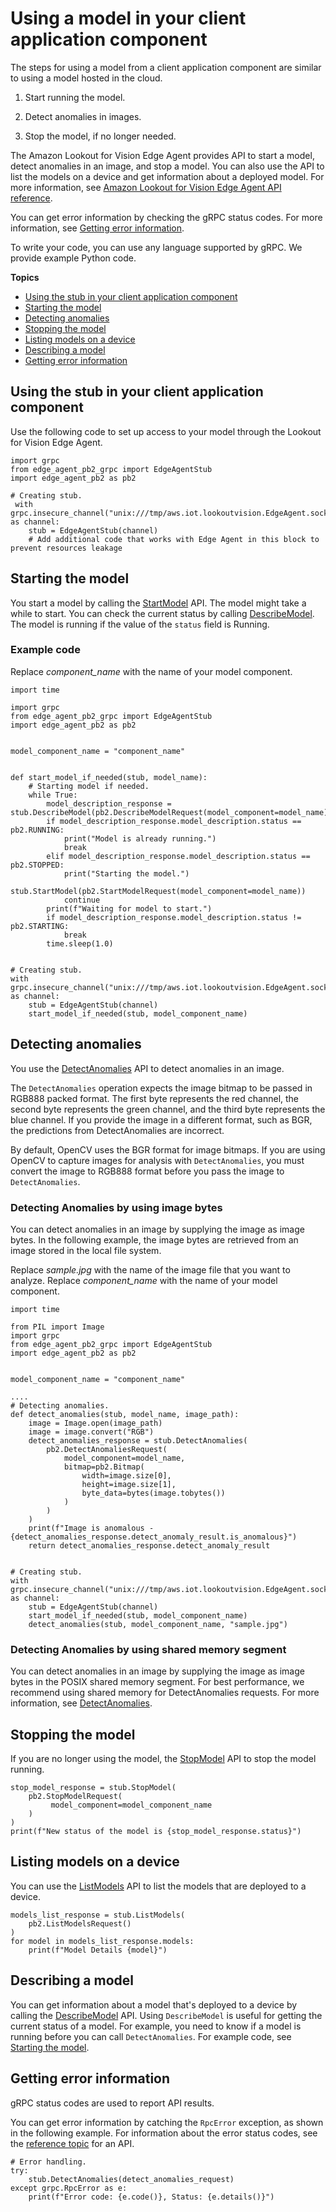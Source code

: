 # Using a model in your client application component<a name="inference-using-model"></a>

The steps for using a model from a client application component are similar to using a model hosted in the cloud\.

1. Start running the model\. 

1. Detect anomalies in images\.

1. Stop the model, if no longer needed\.

The Amazon Lookout for Vision Edge Agent provides API to start a model, detect anomalies in an image, and stop a model\. You can also use the API to list the models on a device and get information about a deployed model\. For more information, see [Amazon Lookout for Vision Edge Agent API reference](edge-agent-reference.md)\. 

You can get error information by checking the gRPC status codes\. For more information, see [Getting error information](#client-application-overview-getting-errors)\.

To write your code, you can use any language supported by gRPC\. We provide example Python code\. 

**Topics**
+ [Using the stub in your client application component](#edge-client-application-accessing-stub)
+ [Starting the model](#client-application-overview-start-model)
+ [Detecting anomalies](#client-application-overview-detect-anomalies)
+ [Stopping the model](#client-application-overview-stop-model)
+ [Listing models on a device](#client-application-overview-list-models)
+ [Describing a model](#client-application-overview-describing-model)
+ [Getting error information](#client-application-overview-getting-errors)

## Using the stub in your client application component<a name="edge-client-application-accessing-stub"></a>

Use the following code to set up access to your model through the Lookout for Vision Edge Agent\.

```
import grpc
from edge_agent_pb2_grpc import EdgeAgentStub
import edge_agent_pb2 as pb2

# Creating stub.
 with grpc.insecure_channel("unix:///tmp/aws.iot.lookoutvision.EdgeAgent.sock") as channel:
    stub = EdgeAgentStub(channel)
    # Add additional code that works with Edge Agent in this block to prevent resources leakage
```

## Starting the model<a name="client-application-overview-start-model"></a>

 You start a model by calling the [StartModel](edge-agent-reference-start-model.md) API\. The model might take a while to start\. You can check the current status by calling [DescribeModel](edge-agent-reference-describe-model.md)\. The model is running if the value of the `status` field is Running\.

### Example code<a name="client-application-overview-start-model-example"></a>

Replace *component\_name* with the name of your model component\.

```
import time

import grpc
from edge_agent_pb2_grpc import EdgeAgentStub
import edge_agent_pb2 as pb2


model_component_name = "component_name"


def start_model_if_needed(stub, model_name):
    # Starting model if needed.
    while True:
        model_description_response = stub.DescribeModel(pb2.DescribeModelRequest(model_component=model_name))
        if model_description_response.model_description.status == pb2.RUNNING:
            print("Model is already running.")
            break
        elif model_description_response.model_description.status == pb2.STOPPED:
            print("Starting the model.")
            stub.StartModel(pb2.StartModelRequest(model_component=model_name))
            continue
        print(f"Waiting for model to start.")
        if model_description_response.model_description.status != pb2.STARTING:
            break
        time.sleep(1.0)


# Creating stub.
with grpc.insecure_channel("unix:///tmp/aws.iot.lookoutvision.EdgeAgent.sock") as channel:
    stub = EdgeAgentStub(channel)
    start_model_if_needed(stub, model_component_name)
```

## Detecting anomalies<a name="client-application-overview-detect-anomalies"></a>

You use the [DetectAnomalies](edge-agent-reference-detect-anomalies.md) API to detect anomalies in an image\. 

The `DetectAnomalies` operation expects the image bitmap to be passed in RGB888 packed format\. The first byte represents the red channel, the second byte represents the green channel, and the third byte represents the blue channel\. If you provide the image in a different format, such as BGR, the predictions from DetectAnomalies are incorrect\.

By default, OpenCV uses the BGR format for image bitmaps\. If you are using OpenCV to capture images for analysis with `DetectAnomalies`, you must convert the image to RGB888 format before you pass the image to `DetectAnomalies`\.

### Detecting Anomalies by using image bytes<a name="client-application-overview-detect-anomalies-image-bytes"></a>

You can detect anomalies in an image by supplying the image as image bytes\. In the following example, the image bytes are retrieved from an image stored in the local file system\. 

Replace *sample\.jpg* with the name of the image file that you want to analyze\. Replace *component\_name* with the name of your model component\.

```
import time

from PIL import Image
import grpc
from edge_agent_pb2_grpc import EdgeAgentStub
import edge_agent_pb2 as pb2


model_component_name = "component_name"

....
# Detecting anomalies.
def detect_anomalies(stub, model_name, image_path):
    image = Image.open(image_path)
    image = image.convert("RGB")
    detect_anomalies_response = stub.DetectAnomalies(
        pb2.DetectAnomaliesRequest(
            model_component=model_name,
            bitmap=pb2.Bitmap(
                width=image.size[0],
                height=image.size[1],
                byte_data=bytes(image.tobytes())
            ) 
        )
    )
    print(f"Image is anomalous - {detect_anomalies_response.detect_anomaly_result.is_anomalous}")
    return detect_anomalies_response.detect_anomaly_result


# Creating stub.
with grpc.insecure_channel("unix:///tmp/aws.iot.lookoutvision.EdgeAgent.sock") as channel:
    stub = EdgeAgentStub(channel)
    start_model_if_needed(stub, model_component_name)
    detect_anomalies(stub, model_component_name, "sample.jpg")
```

### Detecting Anomalies by using shared memory segment<a name="client-application-overview-detect-anomalies-shared-memory"></a>

You can detect anomalies in an image by supplying the image as image bytes in the POSIX shared memory segment\. For best performance, we recommend using shared memory for DetectAnomalies requests\. For more information, see [DetectAnomalies](edge-agent-reference-detect-anomalies.md)\.

## Stopping the model<a name="client-application-overview-stop-model"></a>

If you are no longer using the model, the [StopModel](edge-agent-reference-stop-model.md) API to stop the model running\.

```
stop_model_response = stub.StopModel(
    pb2.StopModelRequest(
         model_component=model_component_name   
    )
)
print(f"New status of the model is {stop_model_response.status}")
```

## Listing models on a device<a name="client-application-overview-list-models"></a>

You can use the [ListModels](edge-agent-reference-list-models.md) API to list the models that are deployed to a device\.

```
models_list_response = stub.ListModels(
    pb2.ListModelsRequest()
)
for model in models_list_response.models:
    print(f"Model Details {model}")
```

## Describing a model<a name="client-application-overview-describing-model"></a>

You can get information about a model that's deployed to a device by calling the [DescribeModel](edge-agent-reference-describe-model.md) API\. Using `DescribeModel` is useful for getting the current status of a model\. For example, you need to know if a model is running before you can call `DetectAnomalies`\. For example code, see [Starting the model](#client-application-overview-start-model)\. 

## Getting error information<a name="client-application-overview-getting-errors"></a>

gRPC status codes are used to report API results\. 

You can get error information by catching the `RpcError` exception, as shown in the following example\. For information about the error status codes, see the [reference topic](edge-agent-reference.md) for an API\. 

```
# Error handling.
try:
    stub.DetectAnomalies(detect_anomalies_request)
except grpc.RpcError as e:
    print(f"Error code: {e.code()}, Status: {e.details()}")
```

